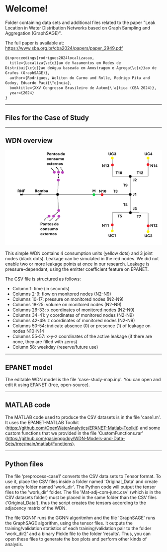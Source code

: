 # Welcome!

Folder containing data sets and additional files related to the paper "Leak Location in Water Distribution Networks based on Graph Sampling and Aggregation (GraphSAGE)".


The full paper is available at: https://www.sba.org.br/cba2024/papers/paper_2949.pdf
<pre><code>@inproceedings{rodrigues2024localizacao,
  title={Localiza{\c{c}}ao de Vazamentos em Redes de Distribui{\c{c}}ao deAgua baseada em Amostragem e Agrega{\c{c}}ao de Grafos (GraphSAGE)},
  author={Rodrigues, Weliton do Carmo and Rolle, Rodrigo Pita and Godoy, Eduardo Paci{\^e}ncia},
  booktitle={XXV Congresso Brasileiro de Autom{\'a}tica (CBA 2024)},
  year={2024}
}
</code></pre>

---

## Files for the Case of Study 

---

## WDN overview
![Local Image](./case-study-map.png)


This simple WDN contains 4 consumption units (yellow dots) and 3 joint nodes (black dots). Leakage can be simulated in the red nodes. We did not enable two or more leakage points at once in our research. Leakage is pressure-dependant, using the emitter coefficient feature on EPANET. 

The CSV file is structured as follows:
* Column 1: time (in seconds)
* Columns 2-9: flow on monitored nodes (N2-N9)
* Columns 10-17: pressure on monitored nodes (N2-N9)
* Columns 18-25: volume on monitored nodes (N2-N9)
* Columns 26-33: x coordinates of monitored nodes (N2-N9)
* Columns 34-41: y coordinates of monitored nodes (N2-N9)
* Columns 42-49: z coordinates of monitored nodes (N2-N9)
* Columns 50-54: indicate absence (0) or presence (1) of leakage on nodes N10-N14
* Columns 55-57: x-y-z coordinates of the active leakage (if there are none, they are filled with zeros)
* Column 58: weekday (reserve/future use)

---

## EPANET model

The editable WDN model is the file 'case-study-map.inp'. You can open and edit it using EPANET (free, open-source). 

---

## MATLAB code

The MATLAB code used to produce the CSV datasets is in the file 'case1.m'. It uses the EPANET-MATLAB Toolkit (https://github.com/OpenWaterAnalytics/EPANET-Matlab-Toolkit)  and some custom functions that we provided in the file 'CustomFunctions.rar' (https://github.com/gasiepgodoy/WDN-Models-and-Data-Sets/tree/main/matlab/Functions).

---

## Python files

The file 'preprocess-case1' converts the CSV data sets to Tensor format. To use it, place the CSV files inside a folder named 'Original_Data' and create an empty folder named 'work_dir'. The Python code will output the tensor files to the 'work_dir' folder. The file 'Mat-adj-com-junc.csv' (which is in the CSV datasets folder) must be placed in the same folder than the CSV files ('Original_Data'), thus the script creates the tensors according to the adjacency matrix of the WDN.

The file'GGNN' runs the GGNN algoritmhm and the file 'GraphSAGE' runs the GraphSAGE algorithm, using the tensor files. It outputs the training/validation statistics of each training/validation pair to the folder 'work_dir2' and a binary Pickle file to the folder 'results'. Thus, you can open these files to generate the box plots and perform other kinds of analysis. 
